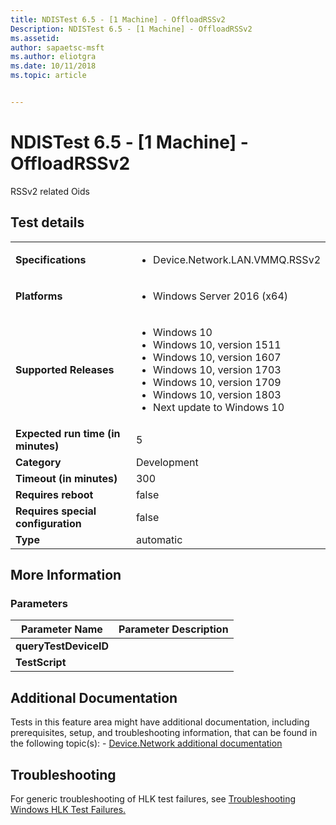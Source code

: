 ```yaml
---
title: NDISTest 6.5 - [1 Machine] - OffloadRSSv2
Description: NDISTest 6.5 - [1 Machine] - OffloadRSSv2
ms.assetid: 
author: sapaetsc-msft
ms.author: eliotgra
ms.date: 10/11/2018
ms.topic: article


---
```


# NDISTest 6.5 - [1 Machine] - OffloadRSSv2

RSSv2 related Oids

## Test details
|||
|---|---|
| **Specifications**  | <ul><li>Device.Network.LAN.VMMQ.RSSv2</li></ul> |  
| **Platforms**   | <ul><li>Windows Server 2016 (x64)</li></ul> |
| **Supported Releases** | <ul><li>Windows 10</li><li>Windows 10, version 1511</li><li>Windows 10, version 1607</li><li>Windows 10, version 1703</li><li>Windows 10, version 1709</li><li>Windows 10, version 1803</li><li>Next update to Windows 10</li></ul> |
|**Expected run time (in minutes)**| 5 |
|**Category**| Development |
|**Timeout (in minutes)**| 300 |
|**Requires reboot**| false |
|**Requires special configuration**| false |
|**Type**| automatic |

## More Information
### Parameters
| Parameter Name | Parameter Description |
| --- | --- |
| **queryTestDeviceID** |  |
| **TestScript** |  |


## Additional Documentation
Tests in this feature area might have additional documentation, including prerequisites, setup, and troubleshooting information, that can be found in the following topic(s): - [Device.Network additional documentation](device-network-additional-documentation.md)



## Troubleshooting
For generic troubleshooting of HLK test failures, see [Troubleshooting Windows HLK Test Failures.](..\user\troubleshooting-windows-hlk-test-failures.md)